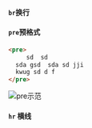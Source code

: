 #### `br`换行

#### `pre`预格式
```html
<pre>
     sd  sd 
  sda gsd  sda sd jji
  kwug sd d f
</pre>
```
![pre示范](https://ibb.co/pLCKGkK)

#### `hr` 横线
